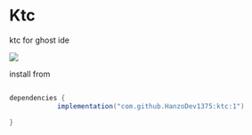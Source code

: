 # Ktc 
ktc for ghost ide



[![](https://jitpack.io/v/HanzoDev1375/ktc.svg)](https://jitpack.io/#HanzoDev1375/ktc)


install from
```groovy

dependencies {
	        implementation("com.github.HanzoDev1375:ktc:1")

}
```
